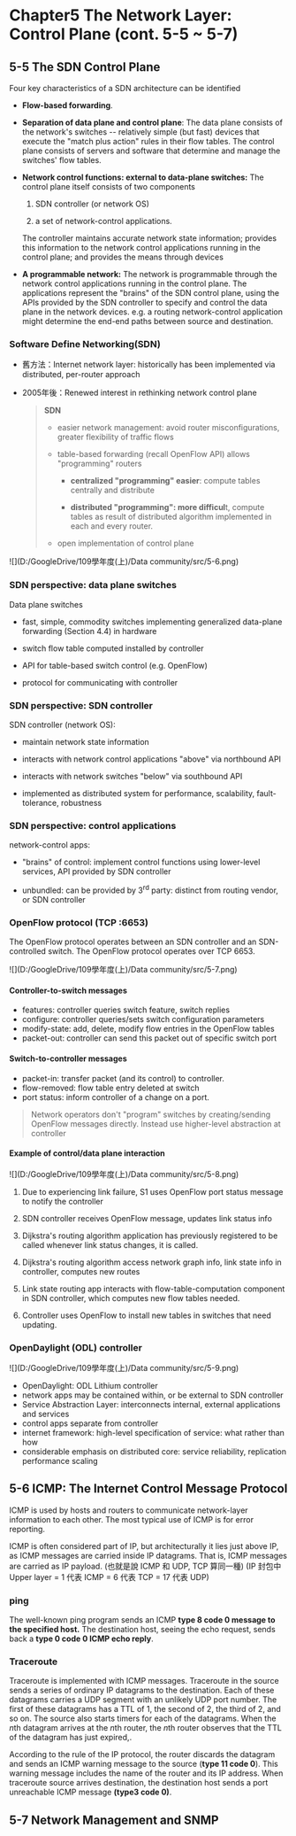 # Chapter5 The Network Layer: Control Plane (cont. 5-5 \~ 5-7)

## 5-5 The SDN Control Plane

Four key characteristics of a SDN architecture can be identified

+ **Flow-based forwarding**.

+ **Separation of data plane and control plane**: The data plane consists of the network's switches -- relatively simple (but fast) devices that execute the "match plus action" rules in their flow tables. The control plane consists of servers and software that determine and manage the switches' flow tables.

+ **Network control functions: external to data-plane switches:** The control plane itself consists of two components

  1. SDN controller (or network OS)

  2. a set of network-control applications.

  The controller maintains accurate network state information; provides this information to the network control applications running in the control plane; and provides the means through devices

+ **A programmable network:** The network is programmable through the network control applications running in the control plane. The applications represent the "brains" of the SDN control plane, using the APIs provided by the SDN controller to specify and control the data plane in the network devices. e.g. a routing network-control application might determine the end-end paths between source and destination.

### Software Define Networking(SDN)

+ 舊方法：Internet network layer: historically has been implemented via distributed, per-router approach

+ 2005年後：Renewed interest in rethinking network control plane

  > **SDN**
  >
  > + easier network management: avoid router misconfigurations, greater flexibility of traffic flows
  >
  > + table-based forwarding (recall OpenFlow API) allows "programming" routers
  >
  >   + **centralized "programming" easier**: compute tables centrally and distribute
  >
  >   + **distributed "programming": more difficul**t, compute tables as result of distributed algorithm implemented in each and every router. 
  >
  > + open implementation of control plane

![](D:/GoogleDrive/109學年度(上)/Data community/src/5-6.png)

### SDN perspective: data plane switches

Data plane switches

+ fast, simple, commodity switches implementing generalized data-plane forwarding (Section 4.4) in hardware

+ switch flow table computed installed by controller

+ API for table-based switch control (e.g. OpenFlow)

+ protocol for communicating with controller

### SDN perspective: SDN controller

SDN controller (network OS):

+ maintain network state information

+ interacts with network control applications "above" via northbound API

+ interacts with network switches "below" via southbound API

+ implemented as distributed system for performance, scalability, fault-tolerance, robustness

### SDN perspective: control applications

network-control apps:

+ "brains" of control: implement control functions using lower-level services, API provided by SDN controller

+ unbundled: can be provided by 3<sup>rd</sup> party: distinct from routing vendor, or SDN controller

### OpenFlow protocol (TCP :6653)

The OpenFlow protocol operates between an SDN controller and an SDN-controlled switch. The OpenFlow protocol operates over TCP 6653.

![](D:/GoogleDrive/109學年度(上)/Data community/src/5-7.png)

#### Controller-to-switch messages

+ features: controller queries switch feature, switch replies
+ configure: controller queries/sets switch configuration parameters
+ modify-state: add, delete, modify flow entries in the OpenFlow tables
+ packet-out: controller can send this packet out of specific switch port

#### Switch-to-controller messages

+ packet-in: transfer packet (and its control) to controller.
+ flow-removed: flow table entry deleted at switch
+ port status: inform controller of a change on a port.

> Network operators don't "program" switches by creating/sending OpenFlow messages directly. Instead use higher-level abstraction at controller

#### Example of control/data plane interaction

![](D:/GoogleDrive/109學年度(上)/Data community/src/5-8.png)



1. Due to experiencing link failure, S1 uses OpenFlow port status message to notify the controller
2. SDN controller receives OpenFlow message, updates link status info
3. Dijkstra's routing algorithm application has previously registered to be called whenever link status changes, it is called.
4. Dijkstra's routing algorithm access network graph info, link state info in controller, computes new routes

5. Link state routing app interacts with flow-table-computation component in SDN controller, which computes new flow tables needed.
6. Controller uses OpenFlow to install new tables in switches that need updating.

### OpenDaylight (ODL) controller

![](D:/GoogleDrive/109學年度(上)/Data community/src/5-9.png)

+ OpenDaylight: ODL Lithium controller
+ network apps may be contained within, or be external to SDN controller
+ Service Abstraction Layer: interconnects internal, external applications and services
+ control apps separate from controller
+ internet framework: high-level specification of service: what rather than how
+ considerable emphasis on distributed core: service reliability, replication performance scaling

## 5-6 ICMP: The Internet Control Message Protocol

ICMP is used by hosts and routers to communicate network-layer information to each other. The most typical use of ICMP is for error reporting.

ICMP is often considered part of IP, but architecturally it lies just above IP, as ICMP messages are carried inside IP datagrams. That is, ICMP messages are carried as IP payload. (也就是說 ICMP 和 UDP, TCP 算同一種) (IP 封包中 Upper layer = 1 代表 ICMP = 6 代表 TCP = 17 代表 UDP)

### ping

The well-known ping program sends an ICMP **type 8 code 0 message to the specified host.** The destination host, seeing the echo request, sends back a **type 0 code 0 ICMP echo reply**.

### Traceroute

Traceroute is implemented with ICMP messages. Traceroute in the source sends a series of ordinary IP datagrams to the destination. Each of these datagrams carries a UDP segment with an unlikely UDP port number. The first of these datagrams has a TTL of 1, the second of 2, the third of 2, and so on. The source also starts timers for each of the datagrams. When the *n*th datagram arrives at the *n*th router, the *n*th router observes that the TTL of the datagram has just expired,.

According to the rule of the IP protocol, the router discards the datagram and sends an ICMP warning message to the source (**type 11 code 0**). This warning message includes the name of the router and its IP address. When traceroute source arrives destination, the destination host sends a port unreachable ICMP message **(type3 code 0)**.

## 5-7 Network Management and SNMP

